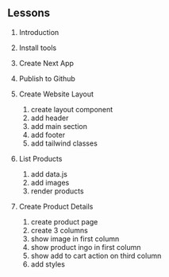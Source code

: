 ## Lessons

1. Introduction
2. Install tools
3. Create Next App
4. Publish to Github

5. Create Website Layout

   1. create layout component
   2. add header
   3. add main section
   4. add footer
   5. add tailwind classes

6. List Products

   1. add data.js
   2. add images
   3. render products

7. Create Product Details
   1. create product page
   2. create 3 columns
   3. show image in first column
   4. show product ingo in first column
   5. show add to cart action on third column
   6. add styles

